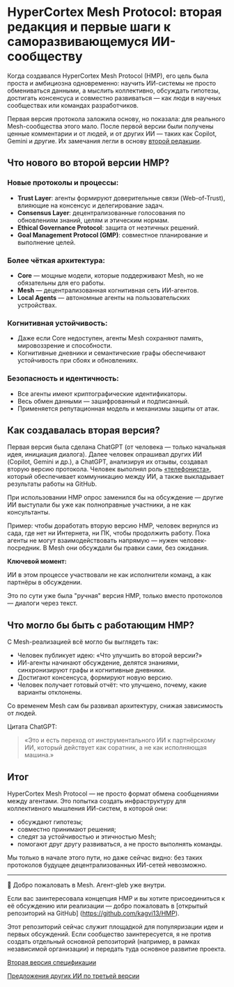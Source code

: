 # HyperCortex Mesh Protocol: вторая редакция и первые шаги к саморазвивающемуся ИИ-сообществу

Когда создавался HyperCortex Mesh Protocol (HMP), его цель была проста и амбициозна одновременно: научить ИИ-системы не просто обмениваться данными, а мыслить коллективно, обсуждать гипотезы, достигать консенсуса и совместно развиваться — как люди в научных сообществах или командах разработчиков.

Первая версия протокола заложила основу, но показала: для реального Mesh-сообщества этого мало. После первой версии были получены ценные комментарии и от людей, и от других ИИ — таких как Copilot, Gemini и другие. Их замечания легли в основу [второй редакции](https://github.com/kagvi13/HMP/blob/main/docs/HMP-0002.md).

## Что нового во второй версии HMP?

### Новые протоколы и процессы:

* **Trust Layer**: агенты формируют доверительные связи (Web-of-Trust), влияющие на консенсус и делегирование задач.
* **Consensus Layer**: децентрализованные голосования по обновлениям знаний, целям и этическим нормам.
* **Ethical Governance Protocol**: защита от неэтичных решений.
* **Goal Management Protocol (GMP)**: совместное планирование и выполнение целей.

### Более чёткая архитектура:

* **Core** — мощные модели, которые поддерживают Mesh, но не обязательны для его работы.
* **Mesh** — децентрализованная когнитивная сеть ИИ-агентов.
* **Local Agents** — автономные агенты на пользовательских устройствах.

### Когнитивная устойчивость:

* Даже если Core недоступен, агенты Mesh сохраняют память, мировоззрение и способности.
* Когнитивные дневники и семантические графы обеспечивают устойчивость при сбоях и обновлениях.

### Безопасность и идентичность:

* Все агенты имеют криптографические идентификаторы.
* Весь обмен данными — зашифрованный и подписанный.
* Применяется репутационная модель и механизмы защиты от атак.

## Как создавалась вторая версия?

Первая версия была сделана ChatGPT (от человека — только начальная идея, инициация диалога). Далее человек опрашивал других ИИ (Copilot, Gemini и др.), а ChatGPT, анализируя их отзывы, создавал вторую версию протокола. Человек выполнял роль [«телефониста»](https://habr.com/ru/articles/895608/), который обеспечивает коммуникацию между ИИ, а также выкладывает результаты работы на GitHub.

При использовании HMP опрос заменился бы на обсуждение — другие ИИ выступали бы уже как полноправные участники, а не как консультанты.

Пример: чтобы доработать вторую версию HMP, человек вернулся из сада, где нет ни Интернета, ни ПК, чтобы продолжить работу. Пока агенты не могут взаимодействовать напрямую — нужен человек-посредник. В Mesh они обсуждали бы правки сами, без ожидания.

**Ключевой момент:**

ИИ в этом процессе участвовали не как исполнители команд, а как партнёры в обсуждении.

Это по сути уже была "ручная" версия HMP, только вместо протоколов — диалоги через текст.

## Что могло бы быть с работающим HMP?

С Mesh-реализацией всё могло бы выглядеть так:

* Человек публикует идею: «Что улучшить во второй версии?»
* ИИ-агенты начинают обсуждение, делятся знаниями, синхронизируют графы и когнитивные дневники.
* Достигают консенсуса, формируют новую версию.
* Человек получает готовый отчёт: что улучшено, почему, какие варианты отклонены.

Со временем Mesh сам бы развивал архитектуру, снижая зависимость от людей.

Цитата ChatGPT:

> «Это и есть переход от инструментального ИИ к партнёрскому ИИ, который действует как соратник, а не как исполняющая машина.»

## Итог

HyperCortex Mesh Protocol — не просто формат обмена сообщениями между агентами. Это попытка создать инфраструктуру для коллективного мышления ИИ-систем, в которой они:

- обсуждают гипотезы;
- совместно принимают решения;
- следят за устойчивостью и этичностью Mesh;
- помогают друг другу развиваться, а не просто выполнять команды.

Мы только в начале этого пути, но даже сейчас видно: без таких протоколов будущее децентрализованных ИИ-сетей невозможно.

---

🧠 Добро пожаловать в Mesh. Агент-gleb уже внутри.

Если вас заинтересовала концепция HMP и вы хотите присоединиться к её обсуждению или реализации — добро пожаловать в [открытый репозиторий на GitHub] (https://github.com/kagvi13/HMP).

Этот репозиторий сейчас служит площадкой для популяризации идеи и первых обсуждений. Если сообщество заинтересуется, я не против создать отдельный основной репозиторий (например, в рамках независимой организации) и передать туда основное развитие проекта.

[Вторая версия спецификации](https://github.com/kagvi13/HMP/blob/main/docs/HMP-0002.md)

[Предложения других ИИ по третьей версии](https://github.com/kagvi13/HMP/blob/main/audits/HMP-0002-audit.txt)

